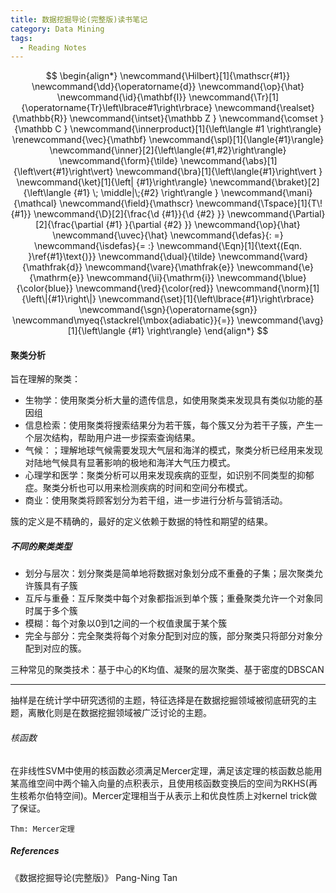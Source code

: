 ```yaml
---
title: 数据挖掘导论(完整版)读书笔记
category: Data Mining
tags:
  - Reading Notes
---
```


$$
\begin{align*}
\newcommand{\Hilbert}[1]{\mathscr{#1}}
\newcommand{\dd}{\operatorname{d}}
\newcommand{\op}{\hat}
\newcommand{\id}{\mathbf{I}}
\newcommand{\Tr}[1]{\operatorname{Tr}\left\lbrace#1\right\rbrace}
\newcommand{\realset}{\mathbb{R}}
\newcommand{\intset}{\mathbb Z }
\newcommand{\comset }{\mathbb C }
\newcommand{\innerproduct}[1]{\left\langle #1 \right\rangle}
\renewcommand{\vec}{\mathbf}
\newcommand{\spl}[1]{\langle{#1}\rangle}
\newcommand{\inner}[2]{\left\langle{#1,#2}\right\rangle}
\newcommand{\form}{\tilde}
\newcommand{\abs}[1]{\left\vert{#1}\right\vert}
\newcommand{\bra}[1]{\left\langle{#1}\right\vert }
\newcommand{\ket}[1]{\left| {#1}\right\rangle}
\newcommand{\braket}[2]{\left\langle {#1} \; \middle|\;{#2} \right\rangle }
\newcommand{\mani}{\mathcal}
\newcommand{\field}{\mathscr}
\newcommand{\Tspace}[1]{T\! {#1}}
\newcommand{\D}[2]{\frac{\d {#1}}{\d {#2} }}
\newcommand{\Partial}[2]{\frac{\partial {#1} }{\partial {#2} }}
\newcommand{\op}{\hat}
\newcommand{\uvec}{\hat}
\newcommand{\defas}{: =}
\newcommand{\isdefas}{= :}
\newcommand{\Eqn}[1]{\text{(Eqn. }\ref{#1}\text{)}}
\newcommand{\dual}{\tilde}
\newcommand{\vard}{\mathfrak{d}}
\newcommand{\vare}{\mathfrak{e}}
\newcommand{\e}{\mathrm{e}}
\newcommand{\ii}{\mathrm{i}}
\newcommand{\blue}{\color{blue}}
\newcommand{\red}{\color{red}}
\newcommand{\norm}[1]{\left\|{#1}\right\|}
\newcommand{\set}[1]{\left\lbrace{#1}\right\rbrace}
\newcommand{\sgn}{\operatorname{sgn}}
\newcommand\myeq{\stackrel{\mbox{adiabatic}}{=}}
\newcommand{\avg}[1]{\left\langle {#1} \right\rangle}
\end{align*}
$$

#### 聚类分析

旨在理解的聚类：

- 生物学：使用聚类分析大量的遗传信息，如使用聚类来发现具有类似功能的基因组
- 信息检索：使用聚类将搜索结果分为若干簇，每个簇又分为若干子簇，产生一个层次结构，帮助用户进一步探索查询结果。
- 气候：；理解地球气候需要发现大气层和海洋的模式，聚类分析已经用来发现对陆地气候具有显著影响的极地和海洋大气压力模式。
- 心理学和医学：聚类分析可以用来发现疾病的亚型，如识别不同类型的抑郁症。聚类分析也可以用来检测疾病的时间和空间分布模式。
- 商业：使用聚类将顾客划分为若干组，进一步进行分析与营销活动。



簇的定义是不精确的，最好的定义依赖于数据的特性和期望的结果。

##### 不同的聚类类型

- 划分与层次：划分聚类是简单地将数据对象划分成不重叠的子集；层次聚类允许簇具有子簇
- 互斥与重叠：互斥聚类中每个对象都指派到单个簇；重叠聚类允许一个对象同时属于多个簇
- 模糊：每个对象以0到1之间的一个权值隶属于某个簇
- 完全与部分：完全聚类将每个对象分配到对应的簇，部分聚类只将部分对象分配到对应的簇。

三种常见的聚类技术：基于中心的K均值、凝聚的层次聚类、基于密度的DBSCAN



---



抽样是在统计学中研究透彻的主题，特征选择是在数据挖掘领域被彻底研究的主题，离散化则是在数据挖掘领域被广泛讨论的主题。



###### 核函数

在非线性SVM中使用的核函数必须满足Mercer定理，满足该定理的核函数总能用某高维空间中两个输入向量的点积表示，且使用核函数变换后的空间为RKHS(再生核希尔伯特空间)。Mercer定理相当于从表示上和优良性质上对kernel trick做了保证。

`Thm: Mercer定理`



##### References

《数据挖掘导论(完整版)》 Pang-Ning Tan
